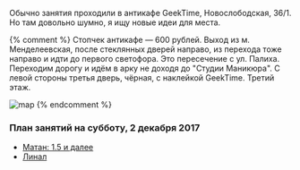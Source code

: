 Обычно занятия проходили в антикафе GeekTime, Новослободская, 36/1.  Но там довольно шумно, я ищу новые идеи для места.

{% comment %} 
Стопчек антикафе — 600 рублей.
Выход из м. Менделеевская, после стеклянных дверей направо, из перехода тоже направо и идти до первого светофора. Это пересечение с ул. Палиха. Переходим дорогу и идём в арку не доходя до "Студии Маникюра". С левой стороны третья дверь, чёрная, с наклейкой GeekTime. Третий этаж.

![map](https://pp.userapi.com/c622517/v622517522/4ccf2/HijHNyPsegI.jpg)
{% endcomment %}

### План занятий на субботу, 2 декабря 2017
- [Матан: 1.5 и далее](https://stepik.org/course/95/syllabus)
- [Линал](https://stepik.org/course/79/syllabus)

